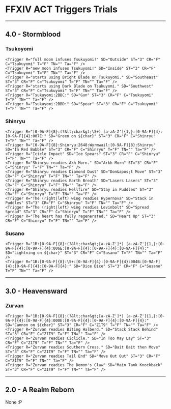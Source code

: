 #  FFXIV ACT Triggers Trials

---
##  4.0 - Stormblood
###  Tsukoyomi
	<Trigger R="full moon infuses Tsukuyomi!" SD="Outside" ST="3" CR="F" C="Tsukuyomi" T="F" TN="" Ta="F" />
	<Trigger R="new moon infuses Tsukuyomi!" SD="Inside" ST="3" CR="F" C="Tsukuyomi" T="F" TN="" Ta="F" />
	<Trigger R="starts using Bright Blade on Tsukuyomi." SD="Southeast" ST="3" CR="F" C="Tsukuyomi" T="F" TN="" Ta="F" />
	<Trigger R="starts using Dark Blade on Tsukuyomi." SD="Southwest" ST="3" CR="F" C="Tsukuyomi" T="F" TN="" Ta="F" />
	<Trigger R="Tsukuyomi:2BBC:" SD="Gun" ST="3" CR="F" C="Tsukuyomi" T="F" TN="" Ta="F" />
	<Trigger R="Tsukuyomi:2BBD:" SD="Spear" ST="3" CR="F" C="Tsukuyomi" T="F" TN="" Ta="F" />

###  Shinryu
	<Trigger R="[0-9A-F]{8}:(?&lt;char&gt;\S+) [a-zA-Z']{1,}:[0-9A-F]{4}:[0-9A-F]{4}:007E:" SD="Green on ${char}" ST="3" CR="F" C="Shinryu" T="F" TN="" Ta="F" />
	<Trigger R="[0-9A-F]{8}:Shinryu:2648:Wyrmwail:[0-9A-F]{8}:Shinryu" SD="In Red Bubble" ST="3" CR="F" C="Shinryu" T="F" TN="" Ta="F" />
	<Trigger R="Icicle Impact" SD="Ice Spears" ST="3" CR="F" C="Shinryu" T="F" TN="" Ta="F" />
	<Trigger R="Shinryu readies Akh Morn." SD="Arkh Morn" ST="3" CR="F" C="Shinryu" T="F" TN="" Ta="F" />
	<Trigger R="Shinryu readies Diamond Dust" SD="Don&apos;t Move" ST="3" CR="F" C="Shinryu" T="F" TN="" Ta="F" />
	<Trigger R="Shinryu readies Earth Breath" SD="Lasers Lasers" ST="3" CR="F" C="Shinryu" T="F" TN="" Ta="F" />
	<Trigger R="Shinryu readies Hellfire" SD="Stay in Puddles" ST="3" CR="F" C="Shinryu" T="F" TN="" Ta="F" />
	<Trigger R="The (right|left) wing readies Hypernova" SD="Stack in Puddles" ST="3" CR="F" C="Shinryu" T="F" TN="" Ta="F" />
	<Trigger R="The (right|left) wing readies Levinbolt" SD="Spread Spread" ST="3" CR="F" C="Shinryu" T="F" TN="" Ta="F" />
	<Trigger R="The heart has fully regenerated." SD="Heart Up" ST="3" CR="F" C="Shinryu" T="F" TN="" Ta="F" />

###  Susano
	<Trigger R="1B:[0-9A-F]{8}:(?&lt;char&gt;[a-zA-Z']*) [a-zA-Z']{1,}:[0-9A-F]{4}:[0-9A-F]{4}:006E:[0-9A-F]{4}:[0-9A-F]{4}:[0-9A-F]{4}:" SD="Lightning on ${char}" ST="3" CR="F" C="Susano" T="F" TN="" Ta="F" />
	<Trigger R="1B:[0-9A-F]{8}:\S+:[0-9A-F]{4}:[0-9A-F]{4}:004B:[0-9A-F]{4}:[0-9A-F]{4}:[0-9A-F]{4}:" SD="Dice Dice" ST="3" CR="F" C="Susano" T="F" TN="" Ta="F" />

---
##  3.0 - Heavensward
###  Zurvan
	<Trigger R="1B:[0-9A-F]{8}:(?&lt;char&gt;[a-zA-Z']*) [a-zA-Z']{1,}:[0-9A-F]{4}:[0-9A-F]{4}:000E:[0-9A-F]{4}:[0-9A-F]{4}:[0-9A-F]{4}:" SD="Cannon on ${char}" ST="3" CR="F" C="Z1T9" T="F" TN="" Ta="F" />
	<Trigger R="Zurvan readies Biting Halberd." SD="Stack Stack Behind" ST="3" CR="F" C="Z1T9" T="F" TN="" Ta="F" />
	<Trigger R="Zurvan readies Ciclicle." SD="In Too May Lay" ST="3" CR="F" C="Z1T9" T="F" TN="" Ta="F" />
	<Trigger R="Zurvan readies Southern Cross." SD="Bait Bait then Move" ST="3" CR="F" C="Z1T9" T="F" TN="" Ta="F" />
	<Trigger R="Zurvan readies Tail End" SD="Move Out Out" ST="3" CR="F" C="Z1T9" T="F" TN="" Ta="F" />
	<Trigger R="Zurvan readies The Demon's Claw" SD="Main Tank Knockback" ST="3" CR="F" C="Z1T9" T="F" TN="" Ta="F" />

---
##  2.0 - A Realm Reborn
None :P
